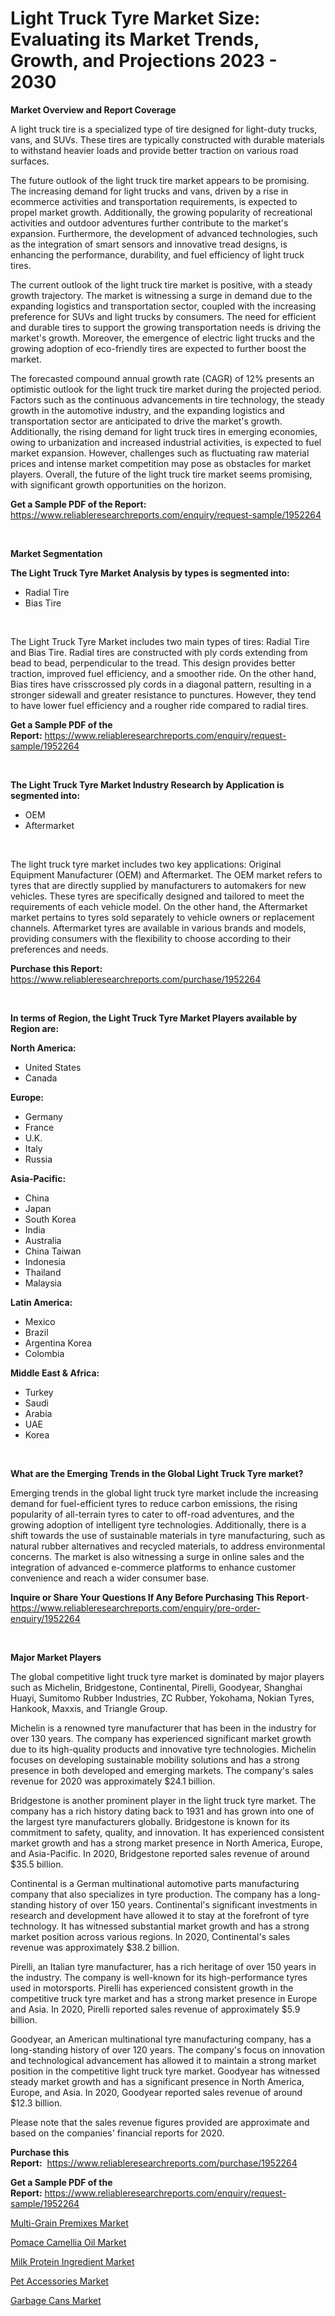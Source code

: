 <p><h1>Light Truck Tyre Market Size: Evaluating its Market Trends, Growth, and Projections 2023 - 2030</h1></p><p><strong>Market Overview and Report Coverage</strong></p>
<p><p>A light truck tire is a specialized type of tire designed for light-duty trucks, vans, and SUVs. These tires are typically constructed with durable materials to withstand heavier loads and provide better traction on various road surfaces.</p><p>The future outlook of the light truck tire market appears to be promising. The increasing demand for light trucks and vans, driven by a rise in ecommerce activities and transportation requirements, is expected to propel market growth. Additionally, the growing popularity of recreational activities and outdoor adventures further contribute to the market's expansion. Furthermore, the development of advanced technologies, such as the integration of smart sensors and innovative tread designs, is enhancing the performance, durability, and fuel efficiency of light truck tires.</p><p>The current outlook of the light truck tire market is positive, with a steady growth trajectory. The market is witnessing a surge in demand due to the expanding logistics and transportation sector, coupled with the increasing preference for SUVs and light trucks by consumers. The need for efficient and durable tires to support the growing transportation needs is driving the market's growth. Moreover, the emergence of electric light trucks and the growing adoption of eco-friendly tires are expected to further boost the market.</p><p>The forecasted compound annual growth rate (CAGR) of 12% presents an optimistic outlook for the light truck tire market during the projected period. Factors such as the continuous advancements in tire technology, the steady growth in the automotive industry, and the expanding logistics and transportation sector are anticipated to drive the market's growth. Additionally, the rising demand for light truck tires in emerging economies, owing to urbanization and increased industrial activities, is expected to fuel market expansion. However, challenges such as fluctuating raw material prices and intense market competition may pose as obstacles for market players. Overall, the future of the light truck tire market seems promising, with significant growth opportunities on the horizon.</p></p>
<p><strong>Get a Sample PDF of the Report:</strong> <a href="https://www.reliableresearchreports.com/enquiry/request-sample/1952264">https://www.reliableresearchreports.com/enquiry/request-sample/1952264</a></p>
<p>&nbsp;</p>
<p><strong>Market Segmentation</strong></p>
<p><strong>The Light Truck Tyre Market Analysis by types is segmented into:</strong></p>
<p><ul><li>Radial Tire</li><li>Bias Tire</li></ul></p>
<p>&nbsp;</p>
<p><p>The Light Truck Tyre Market includes two main types of tires: Radial Tire and Bias Tire. Radial tires are constructed with ply cords extending from bead to bead, perpendicular to the tread. This design provides better traction, improved fuel efficiency, and a smoother ride. On the other hand, Bias tires have crisscrossed ply cords in a diagonal pattern, resulting in a stronger sidewall and greater resistance to punctures. However, they tend to have lower fuel efficiency and a rougher ride compared to radial tires.</p></p>
<p><strong>Get a Sample PDF of the Report:</strong>&nbsp;<a href="https://www.reliableresearchreports.com/enquiry/request-sample/1952264">https://www.reliableresearchreports.com/enquiry/request-sample/1952264</a></p>
<p>&nbsp;</p>
<p><strong>The Light Truck Tyre Market Industry Research by Application is segmented into:</strong></p>
<p><ul><li>OEM</li><li>Aftermarket</li></ul></p>
<p>&nbsp;</p>
<p><p>The light truck tyre market includes two key applications: Original Equipment Manufacturer (OEM) and Aftermarket. The OEM market refers to tyres that are directly supplied by manufacturers to automakers for new vehicles. These tyres are specifically designed and tailored to meet the requirements of each vehicle model. On the other hand, the Aftermarket market pertains to tyres sold separately to vehicle owners or replacement channels. Aftermarket tyres are available in various brands and models, providing consumers with the flexibility to choose according to their preferences and needs.</p></p>
<p><strong>Purchase this Report:</strong>&nbsp; <a href="https://www.reliableresearchreports.com/purchase/1952264">https://www.reliableresearchreports.com/purchase/1952264</a></p>
<p>&nbsp;</p>
<p><strong>In terms of Region, the Light Truck Tyre Market Players available by Region are:</strong></p>
<p>
    <p> <strong> North America: </strong>
        <ul>
            <li>United States</li>
            <li>Canada</li>
        </ul>
        </p> 
    <p> <strong> Europe: </strong>
        <ul>
            <li>Germany</li>
            <li>France</li>
            <li>U.K.</li>
            <li>Italy</li>
            <li>Russia</li>
        </ul>
        </p> 
    <p> <strong> Asia-Pacific: </strong>
        <ul>
            <li>China</li>
            <li>Japan</li>
            <li>South Korea</li>
            <li>India</li>
            <li>Australia</li>
            <li>China Taiwan</li>
            <li>Indonesia</li>
            <li>Thailand</li>
            <li>Malaysia</li>
        </ul>
        </p> 
    <p> <strong> Latin America: </strong>
        <ul>
            <li>Mexico</li>
            <li>Brazil</li>
            <li>Argentina Korea</li>
            <li>Colombia</li>
        </ul>
        </p> 
    <p> <strong> Middle East & Africa: </strong>
        <ul>
            <li>Turkey</li>
            <li>Saudi</li>
            <li>Arabia</li>
            <li>UAE</li>
            <li>Korea</li>
        </ul>
    </p>
    </p>
<p>&nbsp;</p>
<p><strong>What are the Emerging Trends in the Global Light Truck Tyre market?</strong></p>
<p><p>Emerging trends in the global light truck tyre market include the increasing demand for fuel-efficient tyres to reduce carbon emissions, the rising popularity of all-terrain tyres to cater to off-road adventures, and the growing adoption of intelligent tyre technologies. Additionally, there is a shift towards the use of sustainable materials in tyre manufacturing, such as natural rubber alternatives and recycled materials, to address environmental concerns. The market is also witnessing a surge in online sales and the integration of advanced e-commerce platforms to enhance customer convenience and reach a wider consumer base.</p></p>
<p><strong>Inquire or Share Your Questions If Any Before Purchasing This Report</strong>- <a href="https://www.reliableresearchreports.com/enquiry/pre-order-enquiry/1952264">https://www.reliableresearchreports.com/enquiry/pre-order-enquiry/1952264</a></p>
<p>&nbsp;</p>
<p><strong>Major Market Players</strong></p>
<p><p>The global competitive light truck tyre market is dominated by major players such as Michelin, Bridgestone, Continental, Pirelli, Goodyear, Shanghai Huayi, Sumitomo Rubber Industries, ZC Rubber, Yokohama, Nokian Tyres, Hankook, Maxxis, and Triangle Group.</p><p>Michelin is a renowned tyre manufacturer that has been in the industry for over 130 years. The company has experienced significant market growth due to its high-quality products and innovative tyre technologies. Michelin focuses on developing sustainable mobility solutions and has a strong presence in both developed and emerging markets. The company's sales revenue for 2020 was approximately $24.1 billion.</p><p>Bridgestone is another prominent player in the light truck tyre market. The company has a rich history dating back to 1931 and has grown into one of the largest tyre manufacturers globally. Bridgestone is known for its commitment to safety, quality, and innovation. It has experienced consistent market growth and has a strong market presence in North America, Europe, and Asia-Pacific. In 2020, Bridgestone reported sales revenue of around $35.5 billion.</p><p>Continental is a German multinational automotive parts manufacturing company that also specializes in tyre production. The company has a long-standing history of over 150 years. Continental's significant investments in research and development have allowed it to stay at the forefront of tyre technology. It has witnessed substantial market growth and has a strong market position across various regions. In 2020, Continental's sales revenue was approximately $38.2 billion.</p><p>Pirelli, an Italian tyre manufacturer, has a rich heritage of over 150 years in the industry. The company is well-known for its high-performance tyres used in motorsports. Pirelli has experienced consistent growth in the competitive truck tyre market and has a strong market presence in Europe and Asia. In 2020, Pirelli reported sales revenue of approximately $5.9 billion.</p><p>Goodyear, an American multinational tyre manufacturing company, has a long-standing history of over 120 years. The company's focus on innovation and technological advancement has allowed it to maintain a strong market position in the competitive light truck tyre market. Goodyear has witnessed steady market growth and has a significant presence in North America, Europe, and Asia. In 2020, Goodyear reported sales revenue of around $12.3 billion.</p><p>Please note that the sales revenue figures provided are approximate and based on the companies' financial reports for 2020.</p></p>
<p><strong>Purchase this Report:</strong>&nbsp;&nbsp;<a href="https://www.reliableresearchreports.com/purchase/1952264">https://www.reliableresearchreports.com/purchase/1952264</a></p>
<p></p>
<p><strong>Get a Sample PDF of the Report:</strong>&nbsp;<a href="https://www.reliableresearchreports.com/enquiry/request-sample/1952264">https://www.reliableresearchreports.com/enquiry/request-sample/1952264</a></p>
<p><p><a href="https://www.linkedin.com/pulse/multi-grain-premixes-market-size-2023-2030-global-industrial-4zjfe/">Multi-Grain Premixes Market</a></p><p><a href="https://www.linkedin.com/pulse/pomace-camellia-oil-market-size-share-global-analysis-report-j2p9e/">Pomace Camellia Oil Market</a></p><p><a href="https://www.linkedin.com/pulse/milk-protein-ingredient-market-size-share-amp-trends-analysis-j92re/">Milk Protein Ingredient Market</a></p><p><a href="https://medium.com/@klrahulrp23/pet-accessories-market-outlook-industry-overview-and-forecast-2023-to-2030-6fe1d3f85824">Pet Accessories Market</a></p><p><a href="https://medium.com/@nayanmongiarp23/garbage-cans-market-size-reveals-the-best-marketing-channels-in-global-industry-b75dbd2bd2b6">Garbage Cans Market</a></p></p>